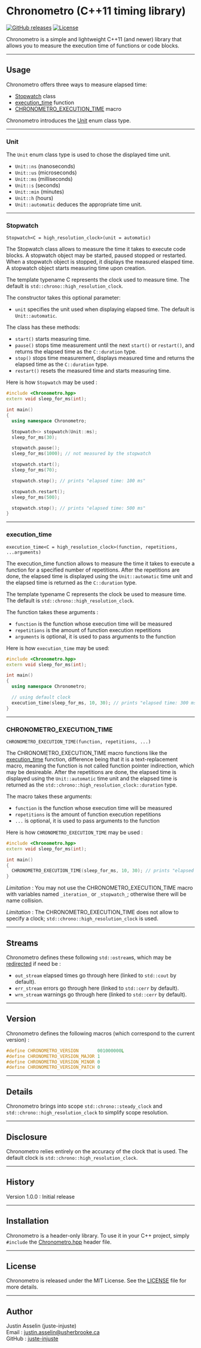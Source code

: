 # Chronometro (C++11 timing library)

[![GitHub releases](https://img.shields.io/github/v/release/juste-injuste/Chronometro.svg)](https://github.com/juste-injuste/Chronometro/releases)
[![License](https://img.shields.io/github/license/juste-injuste/Chronometro.svg)](LICENSE)

Chronometro is a simple and lightweight C++11 (and newer) library that allows you to measure the execution time of functions or code blocks.

---

## Usage

Chronometro offers three ways to measure elapsed time:
* [Stopwatch](#Stopwatch) class
* [execution_time](#execution_time) function
* [CHRONOMETRO_EXECUTION_TIME](#CHRONOMETRO_EXECUTION_TIME) macro

Chronometro introduces the [Unit](#Unit) enum class type.

---

### Unit

The `Unit` enum class type is used to chose the displayed time unit.
* `Unit::ns` (nanoseconds)
* `Unit::us` (microseconds)
* `Unit::ms` (milliseconds)
* `Unit::s` (seconds)
* `Unit::min` (minutes)
* `Unit::h` (hours)
* `Unit::automatic` deduces the appropriate time unit.

---

### Stopwatch

```
Stopwatch<C = high_resolution_clock>(unit = automatic)
```
The Stopwatch class allows to measure the time it takes to execute code blocks. A stopwatch object may be started, paused stopped or restarted. When a stopwatch object is stopped, it displays the measured elasped time. A stopwatch object starts measuring time upon creation.

The template typename C represents the clock used to measure time. The default is `std::chrono::high_resolution_clock`.

The constructor takes this optional parameter:
* `unit` specifies the unit used when displaying elapsed time. The default is `Unit::automatic`.

The class has these methods:
* `start()` starts measuring time.
* `pause()` stops time measurement until the next `start()` or `restart()`, and returns the elapsed time as the `C::duration` type.
* `stop()` stops time measurement, displays measured time and returns the elapsed time as the `C::duration` type.
* `restart()` resets the measured time and starts measuring time.

Here is how `Stopwatch` may be used :
```cpp
#include <Chronometro.hpp>
extern void sleep_for_ms(int);

int main()
{
  using namespace Chronometro;

  Stopwatch<> stopwatch(Unit::ms);
  sleep_for_ms(30);

  stopwatch.pause();
  sleep_for_ms(1000); // not measured by the stopwatch

  stopwatch.start();
  sleep_for_ms(70);

  stopwatch.stop(); // prints "elapsed time: 100 ms"

  stopwatch.restart();
  sleep_for_ms(500);

  stopwatch.stop(); // prints "elapsed time: 500 ms"
}
```

---

### execution_time

```
execution_time<C = high_resolution_clock>(function, repetitions, ...arguments)
```
The execution_time function allows to measure the time it takes to execute a function for a specified number of repetitions. After the repetitions are done, the elapsed time is displayed using the `Unit::automatic` time unit and the elapsed time is returned as the `C::duration` type.

The template typename C represents the clock be used to measure time. The default is `std::chrono::high_resolution_clock`.

The function takes these arguments :
* `function` is the function whose execution time will be measured
* `repetitions` is the amount of function execution repetitions
* `arguments` is optional, it is used to pass arguments to the function

Here is how `execution_time` may be used:
```cpp
#include <Chronometro.hpp>
extern void sleep_for_ms(int);

int main()
{
  using namespace Chronometro;

  // using default clock
  execution_time(sleep_for_ms, 10, 30); // prints "elapsed time: 300 ms"
}
```

---

### CHRONOMETRO_EXECUTION_TIME

```
CHRONOMETRO_EXECUTION_TIME(function, repetitions, ...)
```
The CHRONOMETRO_EXECUTION_TIME macro functions like the [execution_time](#execution_time) function, difference being that it is a text-replacement macro, meaning the function is not called function pointer indirection, which may be desireable. After the repetitions are done, the elapsed time is displayed using the `Unit::automatic` time unit and the elapsed time is returned as the `std::chrono::high_resolution_clock::duration` type.

The macro takes these arguments:
* `function` is the function whose execution time will be measured
* `repetitions` is the amount of function execution repetitions
* `...` is optional, it is used to pass arguments to the function

Here is how `CHRONOMETRO_EXECUTION_TIME` may be used :
```cpp
#include <Chronometro.hpp>
extern void sleep_for_ms(int);

int main()
{
  CHRONOMETRO_EXECUTION_TIME(sleep_for_ms, 10, 30); // prints "elapsed time: 300 ms"
}
```

_Limitation_ : You may not use the CHRONOMETRO_EXECUTION_TIME macro with variables named `_iteration_` or `_stopwatch_`; otherwise there will be name collision.

_Limitation_ : The CHRONOMETRO_EXECUTION_TIME does not allow to specify a clock; `std::chrono::high_resolution_clock` is used.

---

## Streams

Chronometro defines these following `std::ostream`s, which may be [redirected](https://github.com/juste-injuste/Katagrafeas) if need be :
* `out_stream` elapsed times go through here (linked to `std::cout` by default).
* `err_stream` errors go through here (linked to `std::cerr` by default).
* `wrn_stream` warnings go through here (linked to `std::cerr` by default).

---

## Version

Chronometro defines the following macros (which correspond to the current version) :
```cpp
#define CHRONOMETRO_VERSION       001000000L
#define CHRONOMETRO_VERSION_MAJOR 1
#define CHRONOMETRO_VERSION_MINOR 0
#define CHRONOMETRO_VERSION_PATCH 0
```

---

## Details

Chronometro brings into scope `std::chrono::steady_clock` and `std::chrono::high_resolution_clock` to simplify scope resolution.

---

## Disclosure

Chronometro relies entirely on the accuracy of the clock that is used. The default clock is `std::chrono::high_resolution_clock`.

---

## History

Version 1.0.0 : Initial release

---

## Installation

Chronometro is a header-only library. To use it in your C++ project, simply `#include` the [Chronometro.hpp](include/Chronometro.hpp) header file.

---

## License

Chronometro is released under the MIT License. See the [LICENSE](LICENSE) file for more details.

---

## Author

Justin Asselin (juste-injuste)  
Email : justin.asselin@usherbrooke.ca  
GitHub : [juste-injuste](https://github.com/juste-injuste)